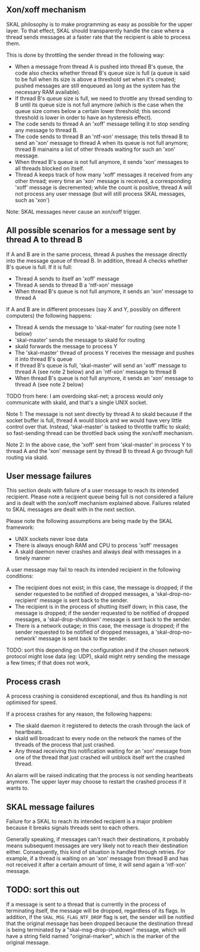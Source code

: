 
Xon/xoff mechanism
------------------

SKAL philosophy is to make programming as easy as possible for the upper
layer. To that effect, SKAL should transparently handle the case where a
thread sends messages at a faster rate that the recipient is able to
process them.

This is done by throttling the sender thread in the following way:
 - When a message from thread A is pushed into thread B's queue, the
   code also checks whether thread B's queue size is full (a queue is
   said to be full when its size is above a threshold set when it's
   created; pushed messages are still enqueued as long as the system has
   the necessary RAM available).
 - If thread B's queue size is full, we need to throttle any thread
   sending to B until its queue size is not full anymore (which is the
   case when the queue size comes below a certain lower threshold; this
   second threshold is lower in order to have an hysteresis effect).
 - The code sends to thread A an 'xoff' message telling it to stop
   sending any message to thread B.
 - The code sends to thread B an 'ntf-xon' message; this tells thread B
   to send an 'xon' message to thread A when its queue is not full
   anymore; thread B mainains a list of other threads waiting for such
   an 'xon' message.
 - When thread B's queue is not full anymore, it sends 'xon' messages to
   all threads blocked on itself.
 - Thread A keeps track of how many 'xoff' messages it received from any
   other thread; every time an 'xon' message is received, a
   corresponding 'xoff' message is decremented; while the count is
   positive, thread A will not process any user message (but will still
   process SKAL messages, such as 'xon')

Note: SKAL messages never cause an xon/xoff trigger.


All possible scenarios for a message sent by thread A to thread B
-----------------------------------------------------------------

If A and B are in the same process, thread A pushes the message directly
into the message queue of thread B. In addition, thread A checks whether
B's queue is full. If it is full:
 - Thread A sends to itself an 'xoff' message
 - Thread A sends to thread B a 'ntf-xon' message
 - When thread B's queue is not full anymore, it sends an 'xon' message
   to thread A

If A and B are in different processes (say X and Y, possibly on
different computers) the following happens:
 - Thread A sends the message to 'skal-mater' for routing (see note 1
   below)
 - 'skal-master' sends the message to skald for routing
 - skald forwards the message to process Y
 - The 'skal-master' thread of process Y receives the message and pushes
   it into thread B's queue
 - If thread B's queue is full, 'skal-master' will send an 'xoff'
   message to thread A (see note 2 below) and an 'ntf-xon' message to
   thread B
 - When thread B's queue is not full anymore, it sends an 'xon' message
   to thread A (see note 2 below)

TODO from here: I am overdoing skal-net; a process would only
communicate with skald, and that's a single UNIX socket.

Note 1: The message is not sent directly by thread A to skald because if
the socket buffer is full, thread A would block and we would have very
little control over that. Instead, 'skal-master' is tasked to throttle
traffic to skald; so fast-sending thread can be throttled back using the
xon/xoff mechanism.

Note 2: In the above case, the 'xoff' sent from 'skal-master' in process Y to
thread A and the 'xon' message sent by thread B to thread A go through
full routing via skald.


User message failures
---------------------

This section deals with failure of a user message to reach its intended
recipient. Please note a recipient queue being full is not considered a
failure and is dealt with the xon/xoff mechanism explained above.
Failures related to SKAL messages are dealt with in the next section.

Please note the following assumptions are being made by the SKAL
framework:
 - UNIX sockets never lose data
 - There is always enough RAM and CPU to process 'xoff' messages
 - A skald daemon never crashes and always deal with messages in a
   timely manner

A user message may fail to reach its intended recipient in the following
conditions:
 - The recipient does not exist; in this case, the message is dropped;
   if the sender requested to be notified of dropped messages, a
   'skal-drop-no-recipient' message is sent back to the sender.
 - The recipient is in the process of shutting itself down; in this
   case, the message is dropped; if the sender requested to be notified
   of dropped messages, a 'skal-drop-shutdown' message is sent back to
   the sender.
 - There is a network outage; in this case, the message is dropped; if
   the sender requested to be notified of dropped messages, a
   'skal-drop-no-network' message is sent back to the sender.

TODO: sort this
depending on the configuration and if the
   chosen network protocol might lose data (eg: UDP), skald might retry
   sending the message a few times; if that does not work, 


Process crash
-------------

A process crashing is considered exceptional, and thus its handling is
not optimised for speed.

If a process crashes for any reason, the following happens:
 - The skald daemon it registered to detects the crash through the lack
   of heartbeats.
 - skald will broadcast to every node on the network the names of the
   threads of the process that just crashed.
 - Any thread receiving this notification waiting for an 'xon' message
   from one of the thread that just crashed will unblock itself wrt the
   crashed thread.

An alarm will be raised indicating that the process is not sending
heartbeats anymore. The upper layer may choose to restart the crashed
process if it wants to.


SKAL message failures
---------------------

Failure for a SKAL to reach its intended recipient is a major problem
because it breaks signals threads sent to each others.

Generally speaking, if messages can't reach their destinations, it
probably means subsequent messages are very likely not to reach their
destination either. Consequently, this kind of situation is handled
through retries. For example, if a thread is waiting on an 'xon' message
from thread B and has not received it after a certain amount of time, it
will send again a 'ntf-xon' message.


TODO: sort this out
-------------------

If a message is sent to a thread that is currently in the process of
terminating itself, the message will be dropped, regardless of its
flags. In addition, if the `SKAL_MSG_FLAG_NTF_DROP` flag is set, the
sender will be notified that the original message has been dropped
because the destination thread is being terminated by a
"skal-msg-drop-shutdown" message, which will have a string field named
"original-marker", which is the marker of the original message.

